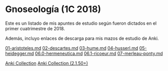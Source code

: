 
# Gnoseología (1C 2018)

Este es un listado de mis apuntes de estudio según fueron dictados en el primer cuatrimestre de 2018.

Además, incluyo enlaces de descarga para mis mazos de estudio de Anki.

[01-aristoteles.md](01-aristoteles.md)
[02-descartes.md](02-descartes.md)
[03-hume.md](03-hume.md)
[04-husserl.md](04-husserl.md)
[05-heidegger.md](05-heidegger.md)
[06.0-hermeneutica.md](06.0-hermeneutica.md)
[06.1-ricoeur.md](06.1-ricoeur.md)
[07-merleau-ponty.md](07-merleau-ponty.md)

[Anki Collection](0216-gnoseologia/0216-gnoseologia.apkg)
[Anki Collection (2.1.50+)](0216-gnoseologia/0216-gnoseologia.apkg)
